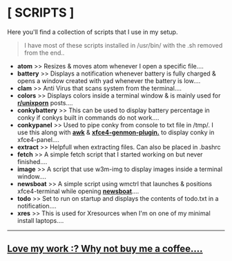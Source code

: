# [ SCRIPTS ]

Here you'll find a collection of scripts that I use in my setup.

> I have most of these scripts installed in /usr/bin/ with the .sh removed from the end..

+ **atom** >> Resizes & moves atom whenever I open a specific file....
+ **battery** >> Displays a notification whenever battery is fully charged & opens a window created with yad whenever the battery is low....
+ **clam** >> Anti Virus that scans system from the terminal....
+ **colors** >> Displays colors inside a terminal window & is mainly used for [**r/unixporn**](https://www.reddit.com/r/unixporn/) posts....
+ **conkybattery** >> This can be used to display battery percentage in conky if conkys built in commands do not work....
+ **conkypanel** >> Used to pipe conky from console to txt file in /tmp/. I use this along with [**awk**](https://linux.die.net/man/1/awk) & [**xfce4-genmon-plugin.**](https://goodies.xfce.org/projects/panel-plugins/xfce4-genmon-plugin) to display conky in xfce4-panel....
+ **extract** >> Helpfull when extracting files. Can also be placed in .bashrc
+ **fetch** >> A simple fetch script that I started working on but never finished....
+ **image** >> A script that use w3m-img to display images inside a terminal window....
+ **newsboat** >> A simple script using wmctrl that launches & positions xfce4-terminal while opening [**newsboat**](https://newsboat.org/)....
+ **todo** >> Set to run on startup and displays the contents of todo.txt in a notification....
+ **xres** >> This is used for Xresources when I'm on one of my minimal install laptops....

----

## [Love my work :? Why not buy me a coffee....](https://paypal.me/furycd001?locale.x=en_GB)
